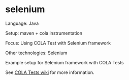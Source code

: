# selenium

Language: Java

Setup: maven + cola instrumentation

Focus: Using COLA Test with Selenium framework

Other technologies: Selenium

Example setup for Selenium framework with COLA Tests

See [COLA Tests wiki](https://github.com/bmsantos/cola-tests/wiki) for more information.

